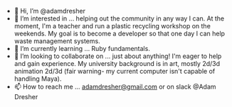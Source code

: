 - 👋 Hi, I’m @adamdresher
- 👀 I’m interested in ... helping out the community in any way I can.  At the moment, I'm a teacher and run a plastic recycling workshop on the weekends.  My goal is to become a developer so that one day I can help waste management systems.
- 🌱 I’m currently learning ... Ruby fundamentals.
- 💞️ I’m looking to collaborate on ... just about anything!  I'm eager to help and gain experience.  My university background is in art, mostly 2d/3d animation 2d/3d (fair warning- my current computer isn't capable of handling Maya).
- 📫 How to reach me ... adamdresher@gmail.com or on slack @Adam Dresher

<!---
adamdresher/adamdresher is a ✨ special ✨ repository because its `README.md` (this file) appears on your GitHub profile.
You can click the Preview link to take a look at your changes.
--->
